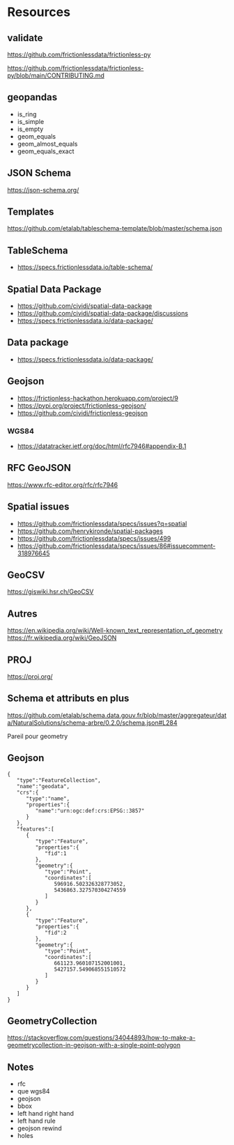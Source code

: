 # Resources

## validate

https://github.com/frictionlessdata/frictionless-py

https://github.com/frictionlessdata/frictionless-py/blob/main/CONTRIBUTING.md

## geopandas

- is_ring
- is_simple
- is_empty
- geom_equals
- geom_almost_equals
- geom_equals_exact

## JSON Schema

<https://json-schema.org/>

## Templates

<https://github.com/etalab/tableschema-template/blob/master/schema.json>

## TableSchema

- <https://specs.frictionlessdata.io/table-schema/>

## Spatial Data Package

- <https://github.com/cividi/spatial-data-package>
- <https://github.com/cividi/spatial-data-package/discussions>
- <https://specs.frictionlessdata.io/data-package/>

## Data package

- https://specs.frictionlessdata.io/data-package/

## Geojson

- https://frictionless-hackathon.herokuapp.com/project/9
- https://pypi.org/project/frictionless-geojson/
- https://github.com/cividi/frictionless-geojson

### WGS84
- https://datatracker.ietf.org/doc/html/rfc7946#appendix-B.1

## RFC GeoJSON

https://www.rfc-editor.org/rfc/rfc7946

## Spatial issues

- https://github.com/frictionlessdata/specs/issues?q=spatial
- https://github.com/henrykironde/spatial-packages
- https://github.com/frictionlessdata/specs/issues/499
- https://github.com/frictionlessdata/specs/issues/86#issuecomment-318976645

## GeoCSV

https://giswiki.hsr.ch/GeoCSV

## Autres

https://en.wikipedia.org/wiki/Well-known_text_representation_of_geometry
https://fr.wikipedia.org/wiki/GeoJSON

## PROJ

https://proj.org/

## Schema et attributs en plus

https://github.com/etalab/schema.data.gouv.fr/blob/master/aggregateur/data/NaturalSolutions/schema-arbre/0.2.0/schema.json#L284

Pareil pour geometry

## Geojson

    {
       "type":"FeatureCollection",
       "name":"geodata",
       "crs":{
          "type":"name",
          "properties":{
             "name":"urn:ogc:def:crs:EPSG::3857"
          }
       },
       "features":[
          {
             "type":"Feature",
             "properties":{
                "fid":1
             },
             "geometry":{
                "type":"Point",
                "coordinates":[
                   596916.502326328773052,
                   5436863.327570304274559
                ]
             }
          },
          {
             "type":"Feature",
             "properties":{
                "fid":2
             },
             "geometry":{
                "type":"Point",
                "coordinates":[
                   661123.960107152001001,
                   5427157.549068551510572
                ]
             }
          }
       ]
    }

## GeometryCollection

https://stackoverflow.com/questions/34044893/how-to-make-a-geometrycollection-in-geojson-with-a-single-point-polygon

## Notes

- rfc
- que wgs84
- geojson
- bbox
- left hand right hand
- left hand rule
- geojson rewind
- holes
